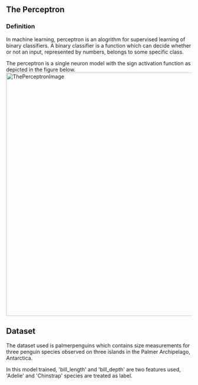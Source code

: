 ## The Perceptron

### Definition
In machine learning, perceptron is an alogrithm for supervised learning of binary classifiers. A binary classifier is a function which can decide whether or not an input, represented by numbers, belongs to some specific class.


The perceptron is a single neuron model with the sign activation function as depicted in the figure below.
<img width="661" alt="ThePerceptronImage" src="https://user-images.githubusercontent.com/98184249/162345625-c72d7082-7dc9-4b55-9ac2-5eef5a300820.png">


## Dataset 

The dataset used is palmerpenguins which contains size measurements for three penguin species observed on three islands in the Palmer Archipelago, Antarctica.

In this model trained, 'bill_length' and 'bill_depth' are two features used, 'Adelie' and 'Chinstrap' species are treated as label.
